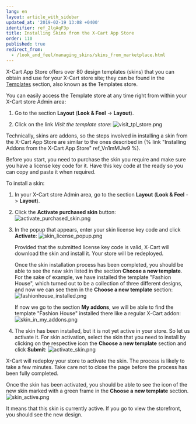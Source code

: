 ```yaml
---
lang: en
layout: article_with_sidebar
updated_at: '2019-02-19 13:08 +0400'
identifier: ref_2lgAqF3p
title: Installing Skins from the X-Cart App Store
order: 110
published: true
redirect_from:
  - /look_and_feel/managing_skins/skins_from_marketplace.html
---
```

X-Cart App Store offers over 80 design templates (skins) that you can obtain and use for your X-Cart store site; they can be found in the [Templates](https://market.x-cart.com/ecommerce-templates/) section, also known as the Templates store. 

You can easily access the Template store at any time right from within your X-Cart store Admin area:

1. Go to the section **Layout** (**Look & Feel** -> **Layout**).

2. Click on the link _Visit the template store_:
   ![visit_tpl_store.png]({{site.baseurl}}/attachments/ref_2lgAqF3p/visit_tpl_store.png)

Technically, skins are addons, so the steps involved in installing a skin from the X-Cart App Store are similar to the ones described in {% link "Installing Addons from the X-Cart App Store" ref_Vn1mMUw9 %}. 

Before you start, you need to purchase the skin you require and make sure you have a license key code for it. Have this key code at the ready so you can copy and paste it when required.

To install a skin:

1. In your X-Cart store Admin area, go to the section **Layout** (**Look & Feel** -> **Layout**).

2. Click the **Activate purchased skin** button:
   ![activate_purchased_skin.png]({{site.baseurl}}/attachments/ref_2lgAqF3p/activate_purchased_skin.png)

3. In the popup that appears, enter your skin license key code and click **Activate**: 
   ![skin_license_popup.png]({{site.baseurl}}/attachments/ref_2lgAqF3p/skin_license_popup.png)
   
   Provided that the submitted license key code is valid, X-Cart will download the skin and install it. Your store will be redeployed.
     
   Once the skin installation process has been completed, you should be able to see the new skin listed in the section **Choose a new template**. For the sake of example, we have installed the template "Fashion House", which turned out to be a collection of three different designs, and now we can see them in the **Choose a new template** section:
   ![fashionhouse_installed.png]({{site.baseurl}}/attachments/ref_2lgAqF3p/fashionhouse_installed.png)
   
   If now we go to the section **My addons**, we will be able to find the template "Fashion House" installed there like a regular X-Cart addon:
   ![skin_in_my_addons.png]({{site.baseurl}}/attachments/ref_2lgAqF3p/skin_in_my_addons.png)

4. The skin has been installed, but it is not yet active in your store. So let us activate it. For skin activation, select the skin that you need to install by clicking on the respective icon the **Choose a new template** section and click **Submit**:
   ![activate_skin.png]({{site.baseurl}}/attachments/ref_2lgAqF3p/activate_skin.png)

X-Cart will redeploy your store to activate the skin. The process is likely to take a few minutes. Take care not to close the page before the process has been fully completed.
       
Once the skin has been activated, you should be able to see the icon of the new skin marked with a green frame in the **Choose a new template** section. 
![skin_active.png]({{site.baseurl}}/attachments/ref_2lgAqF3p/skin_active.png)

It means that this skin is currently active. If you go to view the storefront, you should see the new design.
